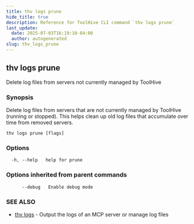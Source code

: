 ```yaml
---
title: thv logs prune
hide_title: true
description: Reference for ToolHive CLI command `thv logs prune`
last_update:
  date: 2025-07-03T16:19:10-04:00
  author: autogenerated
slug: thv_logs_prune
---
```


## thv logs prune

Delete log files from servers not currently managed by ToolHive

### Synopsis

Delete log files from servers that are not currently managed by ToolHive (running or stopped).
This helps clean up old log files that accumulate over time from removed servers.

```
thv logs prune [flags]
```

### Options

```
  -h, --help   help for prune
```

### Options inherited from parent commands

```
      --debug   Enable debug mode
```

### SEE ALSO

* [thv logs](thv_logs.md)	 - Output the logs of an MCP server or manage log files

